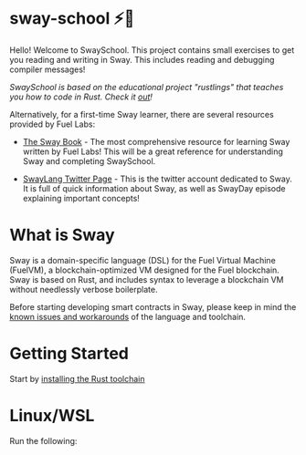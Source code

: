 # sway-school :zap::school:

Hello! Welcome to SwaySchool. This project contains small exercises to get you reading and writing in Sway. This includes reading and debugging compiler messages!

*SwaySchool is based on the educational project "rustlings" that teaches you how to code in Rust. Check it [out](https://github.com/rust-lang/rustlings)!*

Alternatively, for a first-time Sway learner, there are several resources provided by Fuel Labs:

- [The Sway Book](https://fuellabs.github.io/sway/v0.31.3/index.html) - The most comprehensive resource for learning Sway written by Fuel Labs! This will be a great reference for understanding Sway and completing SwaySchool.

- [SwayLang Twitter Page](https://twitter.com/swaylang?lang=en) - This is the twitter account dedicated to Sway. It is full of quick information about Sway, as well as SwayDay episode explaining important concepts!

# What is Sway

Sway is a domain-specific language (DSL) for the Fuel Virtual Machine (FuelVM), a blockchain-optimized VM designed for the Fuel blockchain. Sway is based on Rust, and includes syntax to leverage a blockchain VM without needlessly verbose boilerplate.

Before starting developing smart contracts in Sway, please keep in mind the [known issues and workarounds](https://fuellabs.github.io/sway/v0.31.3/reference/known_issues_and_workarounds.html) of the language and toolchain.

# Getting Started

Start by [installing the Rust toolchain](https://fuellabs.github.io/sway/v0.24.3/introduction/installation.html#dependencies)

# Linux/WSL
Run the following:
